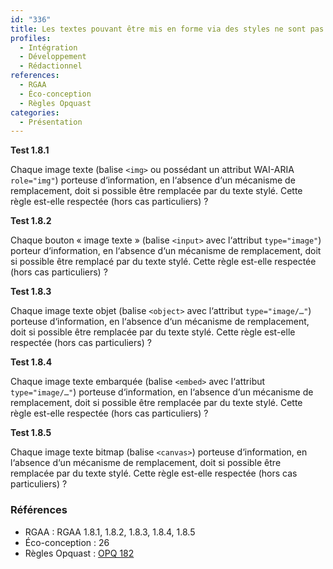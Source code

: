 ```yaml
---
id: "336"
title: Les textes pouvant être mis en forme via des styles ne sont pas remplacés par des images.
profiles:
  - Intégration
  - Développement
  - Rédactionnel
references:
  - RGAA
  - Éco-conception
  - Règles Opquast
categories:
  - Présentation
---
```


**Test 1.8.1**

Chaque image texte (balise `<img>` ou possédant un attribut WAI-ARIA `role="img"`) porteuse d‘information, en l‘absence d‘un mécanisme de remplacement, doit si possible être remplacée par du texte stylé. Cette règle est-elle respectée (hors cas particuliers) ?

**Test 1.8.2**

Chaque bouton « image texte » (balise `<input>` avec l‘attribut `type="image"`) porteur d‘information, en l‘absence d‘un mécanisme de remplacement, doit si possible être remplacé par du texte stylé. Cette règle est-elle respectée (hors cas particuliers) ?

**Test 1.8.3**

Chaque image texte objet (balise `<object>` avec l‘attribut `type="image/…"`) porteuse d‘information, en l‘absence d‘un mécanisme de remplacement, doit si possible être remplacée par du texte stylé. Cette règle est-elle respectée (hors cas particuliers) ?

**Test 1.8.4**

Chaque image texte embarquée (balise `<embed>` avec l‘attribut `type="image/…"`) porteuse d‘information, en l‘absence d‘un mécanisme de remplacement, doit si possible être remplacée par du texte stylé. Cette règle est-elle respectée (hors cas particuliers) ?

**Test 1.8.5**

Chaque image texte bitmap (balise `<canvas>`) porteuse d‘information, en l‘absence d‘un mécanisme de remplacement, doit si possible être remplacée par du texte stylé. Cette règle est-elle respectée (hors cas particuliers) ?


### Références

*   RGAA : RGAA 1.8.1, 1.8.2, 1.8.3, 1.8.4, 1.8.5
*   Éco-conception : 26
*   Règles Opquast : [OPQ 182](https://checklists.opquast.com/fr/assurance-qualite-web/les-textes-pouvant-etre-mis-en-forme-via-des-styles-ne-sont-pas-remplaces-par-des-images)

